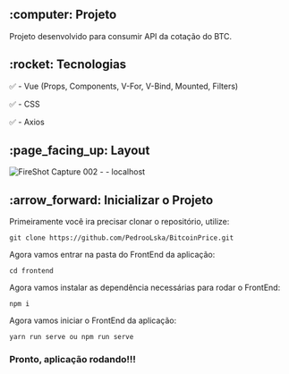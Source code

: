 <h2>:computer: Projeto</h2>
Projeto desenvolvido para consumir API da cotação do BTC.

<h2>:rocket: Tecnologias</h2>

:white_check_mark: - Vue (Props, Components, V-For, V-Bind, Mounted, Filters)

:white_check_mark: - CSS

:white_check_mark: - Axios

<h2>:page_facing_up: Layout</h2>

![FireShot Capture 002 -  - localhost](https://user-images.githubusercontent.com/45328215/85212902-c3513200-b32d-11ea-9134-5f6967cfa822.png)

<h2>:arrow_forward: Inicializar o Projeto</h2>

Primeiramente você ira precisar clonar o repositório, utilize: 

`git clone https://github.com/PedrooLska/BitcoinPrice.git`


Agora vamos entrar na pasta do FrontEnd da aplicação:

`cd frontend`

Agora vamos instalar as dependência necessárias para rodar o FrontEnd:

`npm i`

Agora vamos iniciar o FrontEnd da aplicação:

`yarn run serve ou npm run serve`


<h3> Pronto, aplicação rodando!!! </h3>
